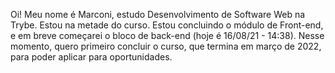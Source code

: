 Oi! Meu nome é Marconi, estudo Desenvolvimento de Software Web na Trybe. Estou na metade do curso. Estou concluindo o módulo de Front-end, e  em breve começarei o bloco de back-end (hoje é 16/08/21 - 14:38). Nesse momento, quero primeiro concluir o curso, que termina em março de 2022, para poder aplicar para oportunidades.

<!--
**Marc-Web/Marc-Web** is a ✨ _special_ ✨ repository because its `README.md` (this file) appears on your GitHub profile.

Here are some ideas to get you started:

- 🔭 I’m currently working on ...
- 🌱 I’m currently learning ...
- 👯 I’m looking to collaborate on ...
- 🤔 I’m looking for help with ...
- 💬 Ask me about ...
- 📫 How to reach me: ...
- 😄 Pronouns: ...
- ⚡ Fun fact: ...
-->
